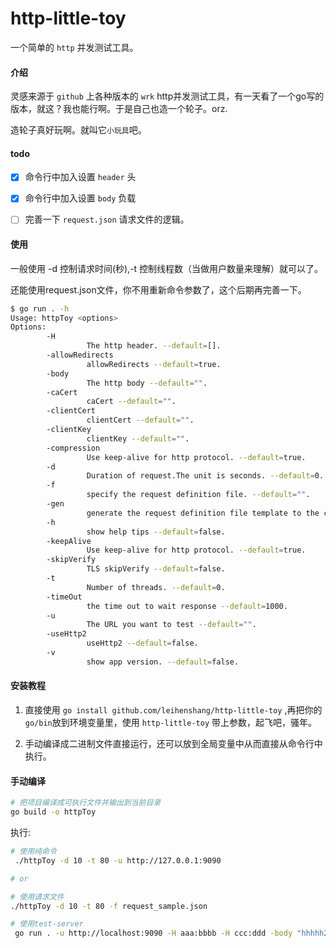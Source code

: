 # http-little-toy

一个简单的 `http` 并发测试工具。

#### 介绍

灵感来源于 `github` 上各种版本的 `wrk` http并发测试工具，有一天看了一个go写的版本，就这？我也能行啊。于是自己也造一个轮子。orz.

造轮子真好玩啊。就叫它`小玩具`吧。

#### todo

- [x] 命令行中加入设置 `header` 头

- [x] 命令行中加入设置 `body` 负载

- [ ] 完善一下 `request.json` 请求文件的逻辑。

#### 使用

一般使用 -d 控制请求时间(秒),-t 控制线程数（当做用户数量来理解）就可以了。

还能使用request.json文件，你不用重新命令参数了，这个后期再完善一下。

```bash
$ go run . -h
Usage: httpToy <options>
Options:
        -H 
                 The http header. --default=[].
        -allowRedirects 
                 allowRedirects --default=true.
        -body 
                 The http body --default="".
        -caCert 
                 caCert --default="".
        -clientCert 
                 clientCert --default="".
        -clientKey 
                 clientKey --default="".
        -compression 
                 Use keep-alive for http protocol. --default=true.
        -d 
                 Duration of request.The unit is seconds. --default=0.
        -f 
                 specify the request definition file. --default="".
        -gen 
                 generate the request definition file template to the current directory. --default=false.
        -h 
                 show help tips --default=false.
        -keepAlive 
                 Use keep-alive for http protocol. --default=true.
        -skipVerify 
                 TLS skipVerify --default=false.
        -t 
                 Number of threads. --default=0.
        -timeOut 
                 the time out to wait response --default=1000.
        -u 
                 The URL you want to test --default="".
        -useHttp2 
                 useHttp2 --default=false.
        -v 
                 show app version. --default=false.

```

#### 安装教程

1. 直接使用 `go install github.com/leihenshang/http-little-toy` ,再把你的`go/bin`放到环境变量里，使用 `http-little-toy` 带上参数，起飞吧，骚年。

2. 手动编译成二进制文件直接运行，还可以放到全局变量中从而直接从命令行中执行。

#### 手动编译


```bash
# 把项目编译成可执行文件并输出到当前目录
go build -o httpToy
```

执行:

```bash
# 使用纯命令
 ./httpToy -d 10 -t 80 -u http://127.0.0.1:9090

# or

# 使用请求文件
./httpToy -d 10 -t 80 -f request_sample.json

```

```bash
# 使用test-server
 go run . -u http://localhost:9090 -H aaa:bbbb -H ccc:ddd -body "hhhhh2333333" -d 2 -t 1
```
